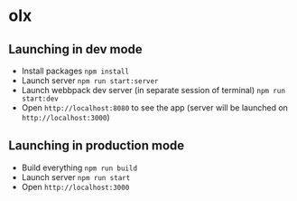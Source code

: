 # olx

## Launching in dev mode

- Install packages `npm install`
- Launch server `npm run start:server`
- Launch webbpack dev server (in separate session of terminal) `npm run start:dev`
- Open `http://localhost:8080` to see the app (server will be launched on `http://localhost:3000`)

## Launching in production mode

- Build everything `npm run build`
- Launch server `npm run start`
- Open `http://localhost:3000`
